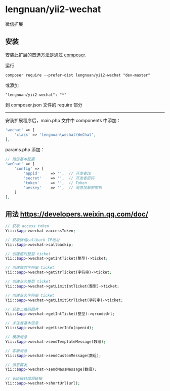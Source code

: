 lengnuan/yii2-wechat
====================
微信扩展

安装
------------

安装此扩展的首选方法是通过 [composer](http://getcomposer.org/download/).

运行

```
composer require --prefer-dist lengnuan/yii2-wechat "dev-master"
```

或添加

```
"lengnuan/yii2-wechat": "*"
```

到 composer.json 文件的 require 部分


-----

安装扩展程序后，main.php 文件中 components 中添加：

```php
'wechat' => [
    'class' => 'lengnuan\wechat\WeChat',
],
```

params.php 添加：
```php
// 微信基本配置
'weChat' => [
    'config' => [
        'appid'     => '',  // 开发者ID
        'secret'    => '',  // 开发者密码
        'token'     => '',  // Token
        'aeskey'    => '',  // 消息加解密密钥
    ]
],
```


用法 https://developers.weixin.qq.com/doc/
-----
```php
// 获取 access token
Yii::$app->wechat->accessToken;

// 获取微信callback IP地址
Yii::$app->wechat->callbackip;

// 创建临时整型 ticket
Yii::$app->wechat->getIntTicket(整型)->ticket;

// 创建临时字符串 ticket
Yii::$app->wechat->getStrTicket(字符串)->ticket;

// 创建永久整型 ticket
Yii::$app->wechat->getLimitIntTicket(整型)->ticket;

// 创建永久字符串 ticket
Yii::$app->wechat->getLimitStrTicket(字符串)->ticket;

// 获取二维码图片
Yii::$app->wechat->getIntTicket(整型)->qrcodeUrl;

// 关注者基本信息
Yii::$app->wechat->getUserInfo(openid);

// 模板消息
Yii::$app->wechat->sendTemplateMessage(数组);

// 客服消息
Yii::$app->wechat->sendCustomMessage(数组);

// 消息群发
Yii::$app->wechat->sendMassMessage(数组);

// 长链接转成短链接
Yii::$app->wechat->shortUrl(url);
```